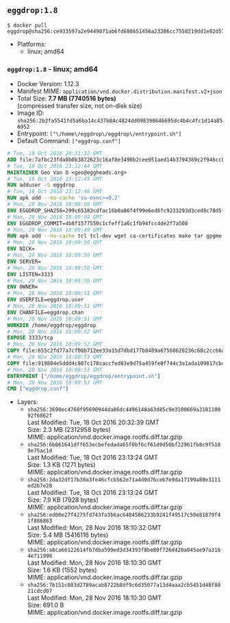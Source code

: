 ## `eggdrop:1.8`

```console
$ docker pull eggdrop@sha256:ce933597a2e9449071ab6fd688651456a23286cc7558219dd1e82d573e779b21
```

-	Platforms:
	-	linux; amd64

### `eggdrop:1.8` - linux; amd64

-	Docker Version: 1.12.3
-	Manifest MIME: `application/vnd.docker.distribution.manifest.v2+json`
-	Total Size: **7.7 MB (7740516 bytes)**  
	(compressed transfer size, not on-disk size)
-	Image ID: `sha256:2b2fa5541fd5a6ba14c437b84c4824dd098390646695dc4b4c4fc1d14a856952`
-	Entrypoint: `["\/home\/eggdrop\/eggdrop\/entrypoint.sh"]`
-	Default Command: `["eggdrop.conf"]`

```dockerfile
# Tue, 18 Oct 2016 20:31:22 GMT
ADD file:7afbc23fda8b0b3872623c16af8e3490b2cee951aed14b3794389c2f946cc8c7 in / 
# Tue, 18 Oct 2016 23:12:44 GMT
MAINTAINER Geo Van O <geo@eggheads.org>
# Tue, 18 Oct 2016 23:12:45 GMT
RUN adduser -S eggdrop
# Tue, 18 Oct 2016 23:12:46 GMT
RUN apk add --no-cache 'su-exec>=0.2'
# Mon, 28 Nov 2016 18:09:09 GMT
ENV EGGDROP_SHA256=299c65383cdfac16b0a86f4f99e6ed6fc9233293d3ced8c78d5f0f2ee46d1202
# Mon, 28 Nov 2016 18:09:09 GMT
ENV EGGDROP_COMMIT=4b8f1577550c1cfeff1a6c1fb94fcc4de2f7a508
# Mon, 28 Nov 2016 18:09:49 GMT
RUN apk add --no-cache tcl tcl-dev wget ca-certificates make tar gpgme bash build-base openssl openssl-dev  && wget https://github.com/eggheads/eggdrop/archive/$EGGDROP_COMMIT.tar.gz -O develop.tar.gz  && echo "$EGGDROP_SHA256  develop.tar.gz" | sha256sum -c -   && tar -zxf develop.tar.gz   && rm develop.tar.gz     && ( cd eggdrop-$EGGDROP_COMMIT     && ./configure     && make config     && make     && make install DEST=/home/eggdrop/eggdrop )   && rm -rf eggdrop-$EGGDROP_COMMIT   && mkdir /home/eggdrop/eggdrop/data   && chown -R eggdrop /home/eggdrop/eggdrop   && apk del tcl-dev wget ca-certificates make tar gpgme build-base openssl-dev
# Mon, 28 Nov 2016 18:09:50 GMT
ENV NICK=
# Mon, 28 Nov 2016 18:09:50 GMT
ENV SERVER=
# Mon, 28 Nov 2016 18:09:50 GMT
ENV LISTEN=3333
# Mon, 28 Nov 2016 18:09:50 GMT
ENV OWNER=
# Mon, 28 Nov 2016 18:09:51 GMT
ENV USERFILE=eggdrop.user
# Mon, 28 Nov 2016 18:09:51 GMT
ENV CHANFILE=eggdrop.chan
# Mon, 28 Nov 2016 18:09:51 GMT
WORKDIR /home/eggdrop/eggdrop
# Mon, 28 Nov 2016 18:09:52 GMT
EXPOSE 3333/tcp
# Mon, 28 Nov 2016 18:09:52 GMT
COPY file:655c2fd77a7cf08b712ee33a15d7dbd177b8489a67560628236c68c2cc66aa58 in /home/eggdrop/eggdrop 
# Mon, 28 Nov 2016 18:09:53 GMT
COPY file:919804e5ddd4c807c178caccfed03e9d75a459fe0f744c3a1ada109817cb44ec in /home/eggdrop/eggdrop/scripts/ 
# Mon, 28 Nov 2016 18:09:53 GMT
ENTRYPOINT ["/home/eggdrop/eggdrop/entrypoint.sh"]
# Mon, 28 Nov 2016 18:09:53 GMT
CMD ["eggdrop.conf"]
```

-	Layers:
	-	`sha256:3690ec4760f95690944da86dc4496148a63d85c9e3100669a318110092f6862f`  
		Last Modified: Tue, 18 Oct 2016 20:32:39 GMT  
		Size: 2.3 MB (2312958 bytes)  
		MIME: application/vnd.docker.image.rootfs.diff.tar.gzip
	-	`sha256:6b861641dff653ecbefedada65f0bf6cf61d9d50bf22961fb8c9f5109e75ac1d`  
		Last Modified: Tue, 18 Oct 2016 23:13:24 GMT  
		Size: 1.3 KB (1271 bytes)  
		MIME: application/vnd.docker.image.rootfs.diff.tar.gzip
	-	`sha256:2da32df17b38a3fe46cfcb562e71a4d0d76ceb7e9da17199a80e3111ed2b7e28`  
		Last Modified: Tue, 18 Oct 2016 23:13:24 GMT  
		Size: 7.9 KB (7928 bytes)  
		MIME: application/vnd.docker.image.rootfs.diff.tar.gzip
	-	`sha256:ed00e27f4275fd743fa3b6ac6484586233b9241f49517c50e81879f41f886863`  
		Last Modified: Mon, 28 Nov 2016 18:10:32 GMT  
		Size: 5.4 MB (5416116 bytes)  
		MIME: application/vnd.docker.image.rootfs.diff.tar.gzip
	-	`sha256:a8ca66122614fb7dba599ed3d34393f8be80f726d420a045ae97a3164e711998`  
		Last Modified: Mon, 28 Nov 2016 18:10:30 GMT  
		Size: 1.6 KB (1552 bytes)  
		MIME: application/vnd.docker.image.rootfs.diff.tar.gzip
	-	`sha256:7b151c083d2789acab8722b8df9c6d35077a13d4aaa2cb5451d48f8821cdcd07`  
		Last Modified: Mon, 28 Nov 2016 18:10:30 GMT  
		Size: 691.0 B  
		MIME: application/vnd.docker.image.rootfs.diff.tar.gzip
